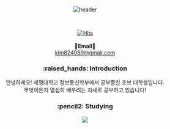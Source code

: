 <div align=center>
  
![header](https://capsule-render.vercel.app/api?type=waving&color=auto&height=300&section=header&text=welcome&fontSize=90&animation=fadeIn&fontAlignY=38&desc=KSH0428%20GitHub%20Pages&descAlignY=51&descAlign=62)
  
  <br> 
  
[![Hits](https://hits.seeyoufarm.com/api/count/incr/badge.svg?url=https%3A%2F%2Fgithub.com%2FKSH0428%2Fhit-counter&count_bg=%2379C83D&title_bg=%23555555&icon=&icon_color=%23E7E7E7&title=hits&edge_flat=true)](https://hits.seeyoufarm.com)
<br><br>
<Strong>📧Email📧</Strong><br>kim824089@gmail.com<br>
</p>
<h3>:raised_hands: Introduction </h3>
안녕하세요! 세명대학교 정보통신학부에서 공부중인 초보 대학생입니다. <br>
무엇이든지 열심히 배우려는 자세로 공부하고 있습니다! <br>
 <!--공부중 -->
 <h3>:pencil2: Studying </h3>
 <img src="https://img.shields.io/badge/Next.js-000000?style=flat&logo=Next.js&logoColor=white"/>
  
